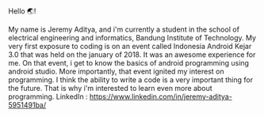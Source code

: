 Hello 🌏!

My name is Jeremy Aditya, and i'm currently a student in the school of electrical engineering and informatics, Bandung Institute of Technology. 
My very first exposure to coding is on an event called Indonesia Android Kejar 3.0 that was held on the january of 2018. It was an awesome experience for me. 
On that event, i get to know the basics of android programming using android studio. More importantly, that event ignited my interest on programming. 
I think the ability to write a code is a very important thing for the future. That is why i'm interested to learn even more about programming.
LinkedIn : https://www.linkedin.com/in/jeremy-aditya-5951491ba/
<!--
**Jeremyaditya/Jeremyaditya** is a ✨ _special_ ✨ repository because its `README.md` (this file) appears on your GitHub profile.

Here are some ideas to get you started:

- 🔭 I’m currently working on ...
- 🌱 I’m currently learning ...
- 👯 I’m looking to collaborate on ...
- 🤔 I’m looking for help with ...
- 💬 Ask me about ...
- 📫 How to reach me: ...
- 😄 Pronouns: ...
- ⚡ Fun fact: ...
-->

